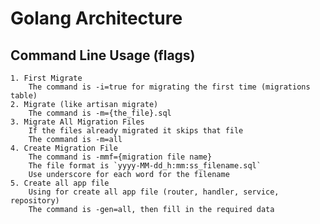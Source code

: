 # Golang Architecture

## Command Line Usage (flags)
    1. First Migrate
        The command is -i=true for migrating the first time (migrations table)
    2. Migrate (like artisan migrate)
        The command is -m={the_file}.sql
    3. Migrate All Migration Files
        If the files already migrated it skips that file
        The command is -m=all
    4. Create Migration File
        The command is -mmf={migration file name}
        The file format is `yyyy-MM-dd_h:mm:ss_filename.sql`
        Use underscore for each word for the filename
    5. Create all app file
        Using for create all app file (router, handler, service, repository)
        The command is -gen=all, then fill in the required data
